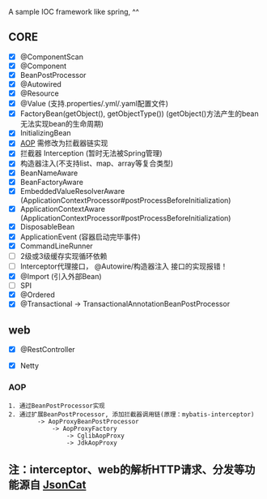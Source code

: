 
A sample IOC framework like spring, ^^


## CORE

* [x] @ComponentScan
* [x] @Component
* [x] BeanPostProcessor
* [x] @Autowired
* [x] @Resource
* [x] @Value (支持.properties/.yml/.yaml配置文件)
* [x] FactoryBean(getObject(), getObjectType()) (getObject()方法产生的bean无法实现bean的生命周期)
* [x] InitializingBean
* [x] [AOP](#AOP) 需修改为拦截器链实现
* [x] 拦截器 Interception (暂时无法被Spring管理)
* [x] 构造器注入(不支持list、map、array等复合类型)
* [x] BeanNameAware
* [x] BeanFactoryAware
* [x] EmbeddedValueResolverAware (ApplicationContextProcessor#postProcessBeforeInitialization)
* [x] ApplicationContextAware    (ApplicationContextProcessor#postProcessBeforeInitialization)
* [x] DisposableBean
* [x] ApplicationEvent (容器启动完毕事件)
* [x] CommandLineRunner
* [ ] 2级或3级缓存实现循环依赖
* [ ] Interceptor代理接口， @Autowire/构造器注入 接口的实现报错！
* [x] @Import (引入外部Bean)
* [ ] SPI
* [x] @Ordered
* [x] @Transactional -> TransactionalAnnotationBeanPostProcessor

## web

* [x] @RestController
* [x] Netty


### AOP 
```
1. 通过BeanPostProcessor实现
2. 通过扩展BeanPostProcessor, 添加拦截器调用链(原理：mybatis-interceptor)
        -> AopProxyBeanPostProcessor
            -> AopProxyFactory
                -> CglibAopProxy
                -> JdkAopProxy
```

## 注：interceptor、web的解析HTTP请求、分发等功能源自 [JsonCat](https://github.com/Snailclimb/jsoncat)

